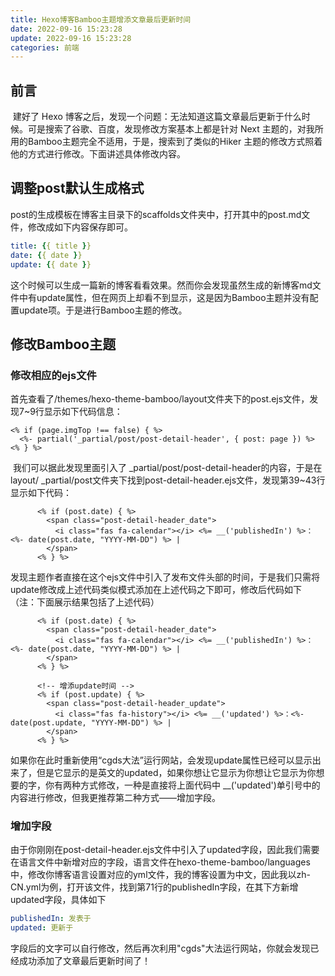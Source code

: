 ```yaml
---
title: Hexo博客Bamboo主题增添文章最后更新时间
date: 2022-09-16 15:23:28
update: 2022-09-16 15:23:28
categories: 前端
---
```


## 前言

​        建好了 Hexo 博客之后，发现一个问题：无法知道这篇文章最后更新于什么时候。可是搜索了谷歌、百度，发现修改方案基本上都是针对 Next 主题的，对我所用的Bamboo主题完全不适用，于是，搜索到了类似的Hiker 主题的修改方式照着他的方式进行修改。下面讲述具体修改内容。

## 调整post默认生成格式

​		post的生成模板在博客主目录下的scaffolds文件夹中，打开其中的post.md文件，修改成如下内容保存即可。

```yaml
title: {{ title }}
date: {{ date }}
update: {{ date }}
```

​		这个时候可以生成一篇新的博客看看效果。然而你会发现虽然生成的新博客md文件中有update属性，但在网页上却看不到显示，这是因为Bamboo主题并没有配置update项。于是进行Bamboo主题的修改。

## 修改Bamboo主题

### 修改相应的ejs文件

​		首先查看了/themes/hexo-theme-bamboo/layout文件夹下的post.ejs文件，发现7~9行显示如下代码信息：

```ejs
<% if (page.imgTop !== false) { %>
  <%- partial('_partial/post/post-detail-header', { post: page }) %>
<% } %>
```

​		我们可以据此发现里面引入了 _partial/post/post-detail-header的内容，于是在layout/ _partial/post文件夹下找到post-detail-header.ejs文件，发现第39~43行显示如下代码：

```ejs
	  <% if (post.date) { %>
        <span class="post-detail-header_date">
          <i class="fas fa-calendar"></i> <%= __('publishedIn') %>：<%- date(post.date, "YYYY-MM-DD") %> |
        </span>
      <% } %>
```

​		发现主题作者直接在这个ejs文件中引入了发布文件头部的时间，于是我们只需将update修改成上述代码类似模式添加在上述代码之下即可，修改后代码如下（注：下面展示结果包括了上述代码）

```ejs
	  <% if (post.date) { %>
        <span class="post-detail-header_date">
          <i class="fas fa-calendar"></i> <%= __('publishedIn') %>：<%- date(post.date, "YYYY-MM-DD") %> |
        </span>
      <% } %>

      <!-- 增添update时间 -->
      <% if (post.update) { %>
        <span class="post-detail-header_update">
          <i class="fas fa-history"></i> <%= __('updated') %>：<%- date(post.update, "YYYY-MM-DD") %> |
        </span>
      <% } %>
```

​		如果你在此时重新使用“cgds大法”运行网站，会发现update属性已经可以显示出来了，但是它显示的是英文的updated，如果你想让它显示为你想让它显示为你想要的字，你有两种方式修改，一种是直接将上面代码中 __('updated')单引号中的内容进行修改，但我更推荐第二种方式——增加字段。

### 增加字段

​		由于你刚刚在post-detail-header.ejs文件中引入了updated字段，因此我们需要在语言文件中新增对应的字段，语言文件在hexo-theme-bamboo/languages中，修改你博客语言设置对应的yml文件，我的博客设置为中文，因此我以zh-CN.yml为例，打开该文件，找到第71行的publishedIn字段，在其下方新增updated字段，具体如下

```yml
publishedIn: 发表于
updated: 更新于
```

​		字段后的文字可以自行修改，然后再次利用"cgds"大法运行网站，你就会发现已经成功添加了文章最后更新时间了！
